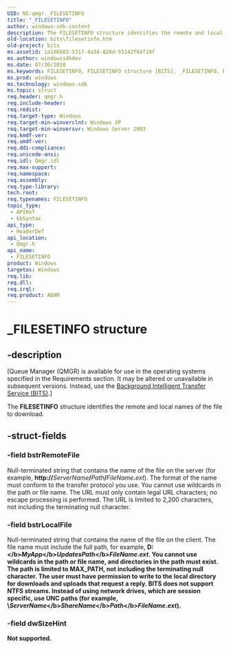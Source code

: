 ```yaml
---
UID: NS:qmgr._FILESETINFO
title: "_FILESETINFO"
author: windows-sdk-content
description: The FILESETINFO structure identifies the remote and local names of the file to download.
old-location: bits\filesetinfo.htm
old-project: bits
ms.assetid: 1a1d6683-5317-4a34-828d-55142f64f19f
ms.author: windowssdkdev
ms.date: 07/30/2018
ms.keywords: FILESETINFO, FILESETINFO structure [BITS], _FILESETINFO, bits.filesetinfo, qmgr/FILESETINFO
ms.prod: windows
ms.technology: windows-sdk
ms.topic: struct
req.header: qmgr.h
req.include-header: 
req.redist: 
req.target-type: Windows
req.target-min-winverclnt: Windows XP
req.target-min-winversvr: Windows Server 2003
req.kmdf-ver: 
req.umdf-ver: 
req.ddi-compliance: 
req.unicode-ansi: 
req.idl: Qmgr.idl
req.max-support: 
req.namespace: 
req.assembly: 
req.type-library: 
tech.root: 
req.typenames: FILESETINFO
topic_type:
 - APIRef
 - kbSyntax
api_type:
 - HeaderDef
api_location:
 - Qmgr.h
api_name:
 - FILESETINFO
product: Windows
targetos: Windows
req.lib: 
req.dll: 
req.irql: 
req.product: ADAM
---
```


# _FILESETINFO structure


## -description


<p class="CCE_Message">[Queue Manager (QMGR) is available for use in the operating systems specified in the Requirements section.  It may be altered or unavailable in subsequent versions. Instead, use the <a href="https://msdn.microsoft.com/ce91f87c-8273-4a1c-99e0-ef55e2a50334">Background Intelligent Transfer Service (BITS)</a>.]

The <b>FILESETINFO</b> structure identifies the remote and local names of the file to download.


## -struct-fields




### -field bstrRemoteFile

Null-terminated string that contains the name of the file on the server (for example, <b>http://</b><i>ServerName</i><b>/</b><i>Path</i><b>/</b><i>FileName</i><b>.</b><i>ext</i>). The format of the name must conform to the transfer protocol you use. You cannot use wildcards in the path or file name. The URL must only contain legal URL characters; no escape processing is performed. The URL is limited to 2,200 characters, not including the terminating null character. 



					


### -field bstrLocalFile

Null-terminated string that contains the name of the file on the client. The file name must include the full path, for example, <b>D:\</b><i>MyApp</i><b>\</b><i>UpdatesPath</i><b>\</b><i>FileName</i><b>.</b><i>ext</i>. You cannot use wildcards in the path or file name, and directories in the path must exist. The path is limited to MAX_PATH, not including the terminating null character. The user must have permission to write to the local directory for downloads and uploads that request a reply. BITS does not support NTFS streams. Instead of using network drives, which are session specific, use UNC paths (for example, <b>\\</b><i>ServerName</i><b>\</b><i>ShareName</i><b>\</b><i>Path</i><b>\</b><i>FileName</i><b>.</b><i>ext</i>).


### -field dwSizeHint

Not supported.

